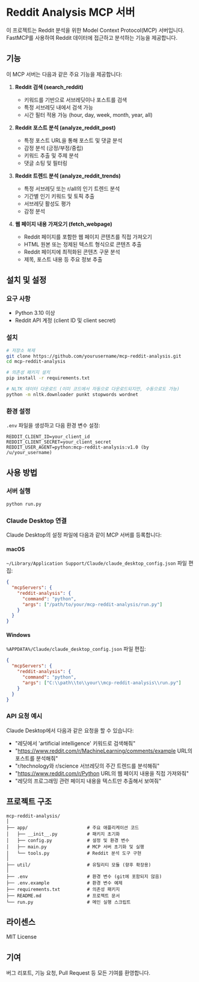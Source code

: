 # Reddit Analysis MCP 서버

이 프로젝트는 Reddit 분석을 위한 Model Context Protocol(MCP) 서버입니다. FastMCP를 사용하여 Reddit 데이터에 접근하고 분석하는 기능을 제공합니다.

## 기능

이 MCP 서버는 다음과 같은 주요 기능을 제공합니다:

1. **Reddit 검색 (search_reddit)**
   - 키워드를 기반으로 서브레딧이나 포스트를 검색
   - 특정 서브레딧 내에서 검색 가능
   - 시간 필터 적용 가능 (hour, day, week, month, year, all)

2. **Reddit 포스트 분석 (analyze_reddit_post)**
   - 특정 포스트 URL을 통해 포스트 및 댓글 분석
   - 감정 분석 (긍정/부정/중립)
   - 키워드 추출 및 주제 분석
   - 댓글 소팅 및 필터링

3. **Reddit 트렌드 분석 (analyze_reddit_trends)**
   - 특정 서브레딧 또는 r/all의 인기 트렌드 분석
   - 기간별 인기 키워드 및 토픽 추출
   - 서브레딧 활성도 평가
   - 감정 분석

4. **웹 페이지 내용 가져오기 (fetch_webpage)**
   - Reddit 페이지를 포함한 웹 페이지 콘텐츠를 직접 가져오기
   - HTML 원본 또는 정제된 텍스트 형식으로 콘텐츠 추출
   - Reddit 페이지에 최적화된 콘텐츠 구문 분석
   - 제목, 포스트 내용 등 주요 정보 추출

## 설치 및 설정

### 요구 사항

- Python 3.10 이상
- Reddit API 계정 (client ID 및 client secret)

### 설치

```bash
# 저장소 복제
git clone https://github.com/yourusername/mcp-reddit-analysis.git
cd mcp-reddit-analysis

# 의존성 패키지 설치
pip install -r requirements.txt

# NLTK 데이터 다운로드 (이미 코드에서 자동으로 다운로드되지만, 수동으로도 가능)
python -m nltk.downloader punkt stopwords wordnet
```

### 환경 설정

`.env` 파일을 생성하고 다음 환경 변수 설정:

```
REDDIT_CLIENT_ID=your_client_id
REDDIT_CLIENT_SECRET=your_client_secret
REDDIT_USER_AGENT=python:mcp-reddit-analysis:v1.0 (by /u/your_username)
```

## 사용 방법

### 서버 실행

```bash
python run.py
```

### Claude Desktop 연결

Claude Desktop의 설정 파일에 다음과 같이 MCP 서버를 등록합니다:

#### macOS

`~/Library/Application Support/Claude/claude_desktop_config.json` 파일 편집:

```json
{
  "mcpServers": {
    "reddit-analysis": {
      "command": "python",
      "args": ["/path/to/your/mcp-reddit-analysis/run.py"]
    }
  }
}
```

#### Windows

`%APPDATA%/Claude/claude_desktop_config.json` 파일 편집:

```json
{
  "mcpServers": {
    "reddit-analysis": {
      "command": "python",
      "args": ["C:\\path\\to\\your\\mcp-reddit-analysis\\run.py"]
    }
  }
}
```

### API 요청 예시

Claude Desktop에서 다음과 같은 요청을 할 수 있습니다:

- "레딧에서 'artificial intelligence' 키워드로 검색해줘"
- "https://www.reddit.com/r/MachineLearning/comments/example URL의 포스트를 분석해줘"
- "r/technology와 r/science 서브레딧의 주간 트렌드를 분석해줘"
- "https://www.reddit.com/r/Python URL의 웹 페이지 내용을 직접 가져와줘"
- "레딧의 프로그래밍 관련 페이지 내용을 텍스트만 추출해서 보여줘"

## 프로젝트 구조

```
mcp-reddit-analysis/
│
├── app/                      # 주요 애플리케이션 코드
│   ├── __init__.py           # 패키지 초기화
│   ├── config.py             # 설정 및 환경 변수
│   ├── main.py               # MCP 서버 초기화 및 실행
│   └── tools.py              # Reddit 분석 도구 구현
│
├── util/                     # 유틸리티 모듈 (향후 확장용)
│
├── .env                      # 환경 변수 (git에 포함되지 않음)
├── .env.example              # 환경 변수 예제
├── requirements.txt          # 의존성 패키지
├── README.md                 # 프로젝트 문서
└── run.py                    # 메인 실행 스크립트
```

## 라이센스

MIT License

## 기여

버그 리포트, 기능 요청, Pull Request 등 모든 기여를 환영합니다.